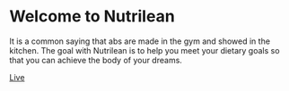 # Welcome to Nutrilean
It is a common saying that abs are made in the gym and showed in the kitchen. The goal with Nutrilean is to help you meet your dietary goals so that you can achieve the body of your dreams.

[Live]()